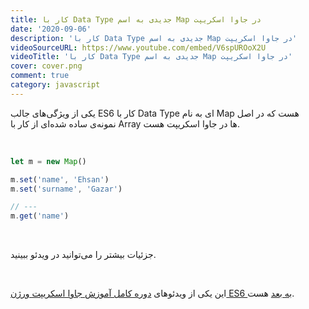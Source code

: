 ```yaml
---
title: کار با Data Type جدیدی به اسم Map در جاوا اسکریپت
date: '2020-09-06'
description: 'کار با Data Type جدیدی به اسم Map در جاوا اسکریپت'
videoSourceURL: https://www.youtube.com/embed/V6spUROoX2U
videoTitle: 'کار با Data Type جدیدی به اسم Map در جاوا اسکریپت'
cover: cover.png
comment: true
category: javascript
---
```


یکی از ویژگی‌های جالب ES6 کار با Data Type ای به نام Map هست که در اصل نمونه‌ی ساده شده‌ای از کار با Array ها در جاوا اسکریپت هست.

<br />

```javascript
let m = new Map()

m.set('name', 'Ehsan')
m.set('surname', 'Gazar')

// ---
m.get('name')
```

<br />

جزئیات بیشتر را می‌توانید در ویدئو ببینید.

<br />

این یکی از ویدئو‌های
[دوره کامل آموزش جاوا اسکریپت ورژن ES6 به بعد](/es6-es7-etc-babel-webpack-javascript-course)
هست.
